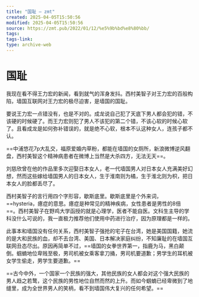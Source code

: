 ```yaml
---
title: "国耻 – zmt"
created: 2025-04-05T15:50:56
modified: 2025-04-05T15:50:56
source: https://zmt.pub/2022/01/12/%e5%9b%bd%e8%80%bb/
tags:
tags-link:
type: archive-web
---
```


# 国耻

我现在看不得王力宏的新闻，看到就气的浑身发抖。西村美智子对王力宏的百般构陷，墙国互联网对王力宏的极尽迫害，是墙国的国耻。

要说王力宏一点错没有，也是不对的。成龙说自己犯了天底下男人都会犯的错，不该硬的时候硬了。而王力宏则犯了男人不该犯的第二个错，不该心软的时候心软了。且看成龙是如何弥补错误的，就是绝不心软，根本不认这种女人，连孩子都不认。

==中浦悠花7p大乱交，福原爱婚内草粉，都能在墙国的女厕所，新浪微博逆风翻盘，西村美智这个精神病患者在微博上当然是大杀四方，无法无天==。

刘慈欣曾在他的作品里多次迎娶日本女人，老一代墙国男人对日本女人充满美好幻想，然而这些嫁给墙国男人的日本女人，生于淮南则为橘，生于淮北则为枳，把日本女人的脸都丢尽了。

西村美智子的言行用四个字形容，歇斯底里。歇斯底里是个外来词，==hysteria，癔症的意思。癔症是种常见的精神疾病，女性患者是男性的8倍==。西村美智子在野鸡大学函授的就是心理学，医者不能自医。文科生主导的学科没什么可说的，我一直极力推荐他们使用中药进行治疗，因为原理都是一样的。

此事本和墙国没有任何关系，西村美智子强抢的宅子在台湾，她是美国国籍，她流的是大和民族的血，却不去台湾、美国、日本解决家庭纠纷，不知廉耻的在墙国互联网丑态尽出。原因再简单不过，==墙国的女拳世界第一，指鹿为马，黑白颠倒。蝈蝻地位卑贱至极，男司机被女乘客拿刀捅，男司机要道歉；男学生的耳机被女学生偷走，男学生要道歉。==

==古今中外，一个国家一个民族的强大，其他民族的女人都会对这个强大民族的男人趋之若鹜，这个民族的男性地位自然而然的上升。而如今蝈蝻已经卑微到了地缝里，成为全世界男人的笑柄，看不到墙国伟大复兴的任何希望。==
